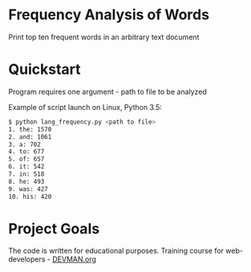 # Frequency Analysis of Words

Print top ten frequent words in an arbitrary text document

# Quickstart

Program requires one argument - path to file to be analyzed

Example of script launch on Linux, Python 3.5:

```bash
$ python lang_frequency.py <path to file>
1. the: 1570
2. and: 1061
3. a: 702
4. to: 677
5. of: 657
6. it: 542
7. in: 518
8. he: 493
9. was: 427
10. his: 420
```

# Project Goals

The code is written for educational purposes. Training course for web-developers - [DEVMAN.org](https://devman.org)
